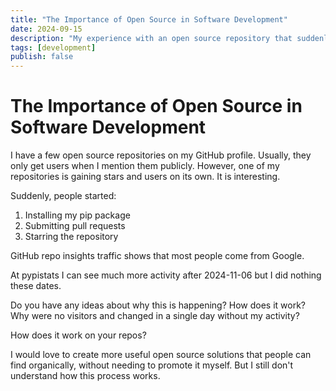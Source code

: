 ```yaml
---
title: "The Importance of Open Source in Software Development"
date: 2024-09-15
description: "My experience with an open source repository that suddenly gained traction without promotion. Exploring how organic discovery works in the open source ecosystem."
tags: [development]
publish: false
---
```


# The Importance of Open Source in Software Development

I have a few open source repositories on my GitHub profile. Usually, they only get users when I mention them publicly. However, one of my repositories is gaining stars and users on its own. It is interesting.

Suddenly, people started:
1. Installing my pip package
2. Submitting pull requests
3. Starring the repository

GitHub repo insights traffic shows that most people come from Google.

At pypistats I can see much more activity after 2024-11-06 but I did nothing these dates.

Do you have any ideas about why this is happening? How does it work? Why were no visitors and changed in a single day without my activity?

How does it work on your repos?

I would love to create more useful open source solutions that people can find organically, without needing to promote it myself. But I still don't understand how this process works.
